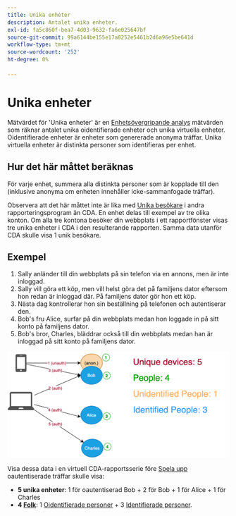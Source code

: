 ```yaml
---
title: Unika enheter
description: Antalet unika enheter.
exl-id: fa5c860f-bea7-4d03-9632-fa6e025647bf
source-git-commit: 99a6144be155e17a8252e5461b2d6a96e5be641d
workflow-type: tm+mt
source-wordcount: '252'
ht-degree: 0%

---
```


# Unika enheter

Mätvärdet för &#39;Unika enheter&#39; är en [Enhetsövergripande analys](../cda/overview.md) mätvärden som räknar antalet unika oidentifierade enheter och unika virtuella enheter. Oidentifierade enheter är enheter som genererade anonyma träffar. Unika virtuella enheter är distinkta personer som identifieras per enhet.

## Hur det här måttet beräknas

För varje enhet, summera alla distinkta personer som är kopplade till den (inklusive anonyma om enheten innehåller icke-sammanfogade träffar).

Observera att det här måttet inte är lika med [Unika besökare](unique-visitors.md) i andra rapporteringsprogram än CDA. En enhet delas till exempel av tre olika konton. Om alla tre kontona besöker din webbplats i ett rapportfönster visas tre unika enheter i CDA i den resulterande rapporten. Samma data utanför CDA skulle visa 1 unik besökare.

## Exempel

1. Sally anländer till din webbplats på sin telefon via en annons, men är inte inloggad.
1. Sally vill göra ett köp, men vill helst göra det på familjens dator eftersom hon redan är inloggad där. På familjens dator gör hon ett köp.
1. Nästa dag kontrollerar hon sin beställning på telefonen och autentiserar den.
1. Bob&#39;s fru Alice, surfar på din webbplats medan hon loggade in på sitt konto på familjens dator.
1. Bob&#39;s bror, Charles, bläddrar också till din webbplats medan han är inloggad på sitt konto på familjens dator.

![Antal unika enheter](/help/components/metrics/assets/Unique_Devices_Count.png)

Visa dessa data i en virtuell CDA-rapportsserie före [Spela upp](/help/components/cda/replay.md) oautentiserade träffar skulle visa:

* **5 unika enheter**: 1 för oautentiserad Bob + 2 för Bob + 1 för Alice + 1 för Charles
* **4 [Folk](people.md)**: 1 [Oidentifierade personer](unidentified-people.md) + 3 [Identifierade personer](identified-people.md).
